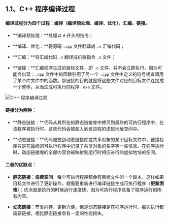 ## 1.1、C++ 程序编译过程

#### 编译过程分为四个过程：编译（编译预处理、编译、优化），汇编，链接。

* **编译预处理：**处理以 `#` 开头的指令；

- **编译、优化：**将源码 `.cpp` 文件翻译成 `.s` 汇编代码；

- **汇编：**将汇编代码 `.s` 翻译成机器指令 `.o` 文件；

- **链接：**汇编程序生成的目标文件，即 `.o` 文件，并不会立即执行，因为可能会出现：`.cpp` 文件中的函数引用了另一个 `.cpp` 文件中定义的符号或者调用了某个库文件中的函数。那链接的目的就是将这些文件对应的目标文件连接成一个整体，从而生成可执行的程序 `.exe` 文件。

![C++ 程序编译过程](https://wegoon.github.io/ImageHost/Interview-summary/C++%20%E9%9D%A2%E8%AF%95%E7%AA%81%E5%87%BB/1%E3%80%81%E7%BC%96%E8%AF%91%E5%86%85%E5%AD%98%E7%9B%B8%E5%85%B3/1.1%E3%80%81C++%20%E7%A8%8B%E5%BA%8F%E7%BC%96%E8%AF%91%E8%BF%87%E7%A8%8B/01.png)



#### 链接分为两种：

* **静态链接：**代码从其所在的静态链接库中拷贝到最终的可执行程序中，在该程序被执行时，这些代码会被装入到该进程的虚拟地址空间中。

* **动态链接：**代码被放到动态链接库或共享对象的某个目标文件中，链接程序只是在最终的可执行程序中记录了共享对象的名字等一些信息。在程序执行时，动态链接库的全部内容会被映射到运行时相应进行的虚拟地址的空间。



#### 二者的优缺点：

- **静态链接：浪费空间**，每个可执行程序都会有目标文件的一个副本，这样如果目标文件进行了更新操作，就需要重新进行编译链接生成可执行程序（**更新困难**）；优点就是执行的时候运行速度快，因为可执行程序具备了程序运行的所有内容。

- **动态链接**：节省内存、更新方便，但是动态链接是在程序运行时，每次执行都需要链接，相比静态链接会有一定的性能损失。

